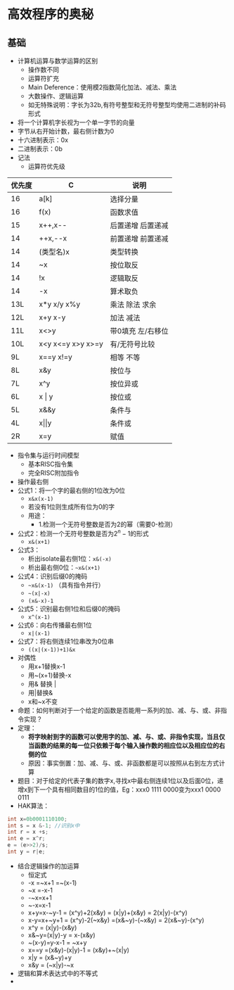 # 高效程序的奥秘

## 基础

- 计算机运算与数学运算的区别
  - 操作数不同
  - 运算符扩充
  - Main Deference：使用模2指数简化加法、减法、乘法
  - 大数操作、逻辑运算
  - 如无特殊说明：字长为32b,有符号整型和无符号整型均使用二进制的补码形式
- 将一个计算机字长视为一个单一字节的向量
- 字节从右开始计数，最右侧计数为0
- 十六进制表示：0x
- 二进制表示：0b
- 记法
  - 运算符优先级

| 优先度 | C                 | 说明              |
| ------ | ----------------- | ----------------- |
| 16     | a[k]              | 选择分量          |
| 16     | f(x)              | 函数求值          |
| 15     | x++,x--           | 后置递增 后置递减 |
| 14     | ++x,--x           | 前置递增 前置递减 |
| 14     | (类型名)x         | 类型转换          |
| 14     | ~x                | 按位取反          |
| 14     | !x                | 逻辑取反          |
| 14     | -x                | 算术取负          |
| 13L    | x*y x/y x%y       | 乘法 除法 求余    |
| 12L    | x+y x-y           | 加法 减法         |
| 11L    | x<<y  x>>y        | 带0填充 左/右移位 |
| 10L    | x<y x<=y x>y x>=y | 有/无符号比较     |
| 9L     | x==y x!=y         | 相等 不等         |
| 8L     | x&y               | 按位与            |
| 7L     | x^y               | 按位异或          |
| 6L     | x \| y            | 按位或            |
| 5L     | x&&y              | 条件与            |
| 4L     | x\|\|y            | 条件或            |
| 2R     | x=y               | 赋值              |

- 指令集与运行时间模型
  - 基本RISC指令集
  - 完全RISC附加指令
- 操作最右侧
- 公式1：将一个字的最右侧的1位改为0位
  - `x&x(x-1)`
  - 若没有1位则生成所有位为0的字
  - 用途：
    - 1.检测一个无符号整数是否为2的幂（需要0-检测）
- 公式2：检测一个无符号整数是否为$2^n-1$的形式
  - `x&(x+1)`
- 公式3：
  - 析出isolate最右侧1位：`x&(-x)`
  - 析出最右侧0位：`~x&(x+1)`
- 公式4：识别后缀0的掩码
  - `~x&(x-1)` （具有指令并行）
  - `~(x|-x)`
  - `(x&-x)-1`
- 公式5：识别最右侧1位和后缀0的掩码
  - `x^(x-1)`
- 公式6：向右传播最右侧1位
  - `x|(x-1)`
- 公式7：将右侧连续1位串改为0位串
  - `((x|(x-1))+1)&x`
- 对偶性
  - 用x+1替换x-1
  - 用~(x+1)替换-x
  - 用& 替换 |
  - 用|替换&
  - x和~x不变
- 命题：如何判断对于一个给定的函数是否能用一系列的加、减、与、或、非指令实现？
- 定理：
  - **将字映射到字的函数可以使用字的加、减、与、或、非指令实现，当且仅当函数的结果的每一位只依赖于每个输入操作数的相应位以及相应位的右侧的位**
  - 原因：事实倒置：加、减、与、或、非函数都是可以按照从右到左方式计算
- 题目：对于给定的代表子集的数字x,寻找x中最右侧连续1位以及后面0位，递增x到下一个具有相同数目的1位的值，Eg：xxx0 1111 0000变为xxx1 0000 0111
- HAK算法：

```C
int x=0b0001110100;
int s = x &-1; //识别x中
int r = x +s;
int e = x^r;
e = (e>>2)/s;
int y = r|e;
```

- 结合逻辑操作的加运算
  - 恒定式
  - -x =~x+1 =~(x-1)
  - ~x =-x-1
  - -~x=x+1
  - ~-x=x-1
  - x+y=x-~y-1 = (x^y)+2(x&y) = (x|y)+(x&y) = 2(x|y)-(x^y)
  - x-y=x+~y+1 = (x^y)-2(~x&y) =(x&~y)-(~x&y) = 2(x&~y)-(x^y)
  - x^y = (x|y)-(x&y)
  - x&~y=(x|y)-y = x-(x&y)
  - ~(x-y)=y-x-1 = ~x+y
  - x==y =(x&y)-(x|y)-1 = (x&y)+~(x|y)
  - x|y = (x&~y)+y
  - x&y = (~x|y)-~x
- 逻辑和算术表达式中的不等式
- 